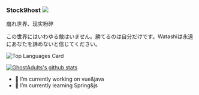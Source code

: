 ### Stock9host ![](https://visitor-badge.laobi.icu/badge?page_id=GhostAdults.readme)

崩れ世界、现实粉碎

この世界にはいわゆる敵はいません。勝てるのは自分だけです。Watashiは永遠にあなたを諦めないと信じてください。

![Top Languages Card](https://github-readme-stats.vercel.app/api/top-langs/?username=GhostAdults&layout=compact&bg_color=62,39c5bb,E0C3FC&title_color=fff&text_color=fff)

[![GhostAdults's github stats](https://github-readme-stats.vercel.app/api?username=GhostAdults&theme=&show_icons=true&bg_color=62,39c5bb,E0C3FC&text_color=fff)](https://github.com/anuraghazra/github-readme-stats)

<!-- [![Repo name](https://github-readme-stats.vercel.app/api/pin/?username=GhostAdults&repo=blog)](https://github.com/GhostAdults/blog) -->


- 🔭 I’m currently working on vue&java
- 🌱 I’m currently learning Spring&js
<!--
**GhostAdults/GhostAdults** is a ✨ _special_ ✨ repository because its `README.md` (this file) appears on your GitHub profile.

Here are some ideas to get you started:

- 🔭 I’m currently working on ...
- 🌱 I’m currently learning ...
- 👯 I’m looking to collaborate on ...
- 🤔 I’m looking for help with ...
- 💬 Ask me about ...
- 📫 How to reach me: ...
- 😄 Pronouns: ...
- ⚡ Fun fact: ...
-->

